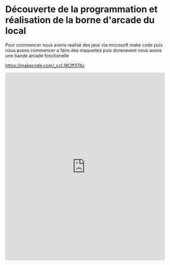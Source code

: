 # Découverte de la programmation et réalisation de la borne d'arcade du local
Pour commencer nous avons realisé des jeux via microsoft make code puis nous avons commencer a faire des maquettes puis dorenavent nous avons une bande arcade fonctionelle

https://makecode.com/_ccL18Cff374x

<div style="position:relative;height:0;padding-bottom:117.6%;overflow:hidden;"><iframe style="position:absolute;top:0;left:0;width:100%;height:100%;" src="https://arcade.makecode.com/---run?id=_17w590hm19d5" allowfullscreen="allowfullscreen" sandbox="allow-popups allow-forms allow-scripts allow-same-origin" frameborder="0"></iframe></div>

